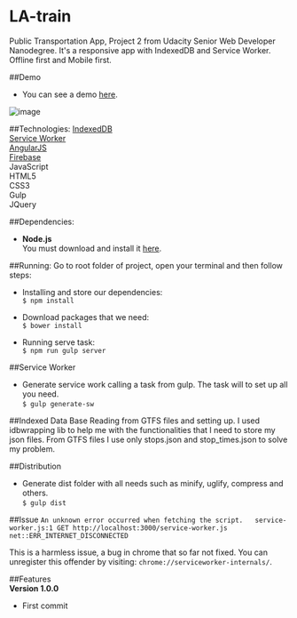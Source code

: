 # LA-train
Public Transportation App, Project 2 from Udacity Senior Web Developer Nanodegree. It's a responsive app with IndexedDB and Service Worker. Offline first and Mobile first.

##Demo
- You can see a demo [here](https://udacitytwo.firebaseapp.com/#/dashboard).  

![image](https://raw.githubusercontent.com/mortoni/LA-train/master/app/images/bg-pattern/bg-pattern2.png)

##Technologies:
[IndexedDB](https://developer.mozilla.org/en/docs/Web/API/IndexedDB_API)  
[Service Worker](https://developer.mozilla.org/en-US/docs/Web/API/Service_Worker_API)  
[AngularJS](https://angularjs.org/)   
[Firebase](https://www.firebase.com/)  
JavaScript  
HTML5  
CSS3  
Gulp  
JQuery  

##Dependencies:
- **Node.js**  
You must download and install it [here](https://nodejs.org/en/).

##Running:
Go to root folder of project, open your terminal and then follow steps:  

- Installing and store our dependencies:  
`$ npm install`

- Download packages that we need:  
`$ bower install`

- Running serve task:  
`$ npm run gulp server`

##Service Worker
- Generate service work calling a task from gulp. The task will to set up all you need.  
`$ gulp generate-sw`

##Indexed Data Base
  Reading from GTFS files and setting up. I used idbwrapping lib to help me with the functionalities that I need to store my json files. From GTFS files I use only stops.json and stop_times.json to solve my problem.

##Distribution
- Generate dist folder with all needs such as minify, uglify, compress and others.  
`$ gulp dist`

##Issue
`An unknown error occurred when fetching the script.  
service-worker.js:1 GET http://localhost:3000/service-worker.js net::ERR_INTERNET_DISCONNECTED`  

This is a harmless issue, a bug in chrome that so far not fixed. You can unregister this offender by visiting: `chrome://serviceworker-internals/`.

##Features  
**Version 1.0.0**  
- First commit
